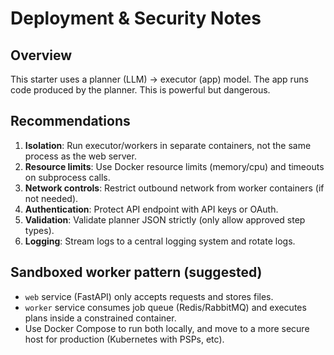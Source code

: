 
# Deployment & Security Notes

## Overview
This starter uses a planner (LLM) -> executor (app) model. The app runs code produced by the planner. This is powerful but dangerous.

## Recommendations
1. **Isolation**: Run executor/workers in separate containers, not the same process as the web server.
2. **Resource limits**: Use Docker resource limits (memory/cpu) and timeouts on subprocess calls.
3. **Network controls**: Restrict outbound network from worker containers (if not needed).
4. **Authentication**: Protect API endpoint with API keys or OAuth.
5. **Validation**: Validate planner JSON strictly (only allow approved step types).
6. **Logging**: Stream logs to a central logging system and rotate logs.

## Sandboxed worker pattern (suggested)
- `web` service (FastAPI) only accepts requests and stores files.
- `worker` service consumes job queue (Redis/RabbitMQ) and executes plans inside a constrained container.
- Use Docker Compose to run both locally, and move to a more secure host for production (Kubernetes with PSPs, etc).
